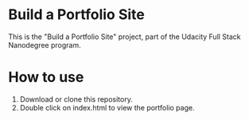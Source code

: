 # Build a Portfolio Site
This is the "Build a Portfolio Site" project, part of the Udacity Full Stack Nanodegree program.

# How to use
1) Download or clone this repository.
2) Double click on index.html to view the portfolio page.

